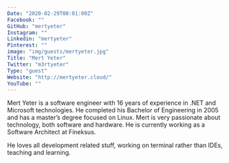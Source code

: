 ```yaml
---
Date: "2020-02-29T00:01:00Z"
Facebook: ""
GitHub: "mertyeter"
Instagram: ""
Linkedin: "mertyeter"
Pinterest: ""
image: "img/guests/mertyeter.jpg"
Title: "Mert Yeter"
Twitter: "m3rtyeter"
Type: "guest"
Website: "http://mertyeter.cloud/"
YouTube: ""
---
```

Mert Yeter is a software engineer with 16 years of experience in .NET and Microsoft technologies. He completed his Bachelor of Engineering in 2005 and has a master’s degree focused on Linux. Mert is very passionate about technology, both software and hardware. He is currently working as a Software Architect at Fineksus.

He loves all development related stuff, working on terminal rather than IDEs, teaching and learning.